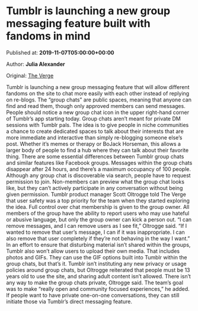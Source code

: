
# Tumblr is launching a new group messaging feature built with fandoms in mind

Published at: **2019-11-07T05:00:00+00:00**

Author: **Julia Alexander**

Original: [The Verge](https://www.theverge.com/2019/11/6/20948596/tumblr-group-chats-fandom-privacy-direct-messaging-safety-mobile)

Tumblr is launching a new group messaging feature that will allow different fandoms on the site to chat more easily with each other instead of replying on re-blogs.
The “group chats” are public spaces, meaning that anyone can find and read them, though only approved members can send messages. People should notice a new group chat icon in the upper right-hand corner of Tumblr’s app starting today.
Group chats aren’t meant for private DM sessions with Tumblr pals. The idea is to give people in niche communities a chance to create dedicated spaces to talk about their interests that are more immediate and interactive than simply re-blogging someone else’s post. Whether it’s memes or therapy or BoJack Horseman, this allows a larger body of people to find a hub where they can talk about their favorite thing.
There are some essential differences between Tumblr group chats and similar features like Facebook groups. Messages within the group chats disappear after 24 hours, and there’s a maximum occupancy of 100 people. Although any group chat is discoverable via search, people have to request permission to join. Non-members can preview what the group chat looks like, but they can’t actively participate in any conversation without being given permission.
Tumblr product manager Scott Oltrogge told The Verge that user safety was a top priority for the team when they started exploring the idea. Full control over chat membership is given to the group owner. All members of the group have the ability to report users who may use hateful or abusive language, but only the group owner can kick a person out.
“I can remove messages, and I can remove users as I see fit,” Oltrogge said. “If I wanted to remove that user’s message, I can if it was inappropriate. I can also remove that user completely if they’re not behaving in the way I want.”
In an effort to ensure that disturbing material isn’t shared within the groups, Tumblr also won’t allow users to upload their own media. That includes photos and GIFs. They can use the GIF options built into Tumblr within the group chats, but that’s it. Tumblr isn’t instituting any new privacy or usage policies around group chats, but Oltrogge reiterated that people must be 13 years old to use the site, and sharing adult content isn’t allowed.
There isn’t any way to make the group chats private, Oltrogge said. The team’s goal was to make “really open and community focused experiences,” he added. If people want to have private one-on-one conversations, they can still initiate those via Tumblr’s direct messaging feature.
